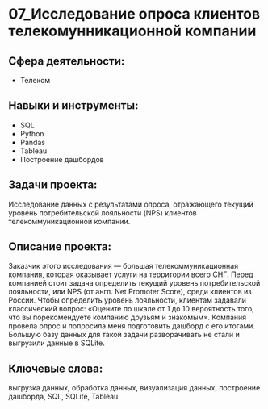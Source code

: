 # 07_Исследование опроса клиентов телекомунникационной компании
## Сфера деятельности:
- Телеком
## Навыки и инструменты:
- SQL
- Python
- Pandas
- Tableau
- Построение дашбордов
## Задачи проекта:
Исследование данных с результатами опроса, отражающего текущий уровень потребительской лояльности (NPS) клиентов телекоммуникационной компании.
## Описание проекта:
Заказчик этого исследования — большая телекоммуникационная компания, которая оказывает услуги на территории всего СНГ. Перед компанией стоит задача определить текущий уровень потребительской лояльности, или NPS (от англ. Net Promoter Score), среди клиентов из России.
Чтобы определить уровень лояльности, клиентам задавали классический вопрос: «Оцените по шкале от 1 до 10 вероятность того, что вы порекомендуете компанию друзьям и знакомым».
Компания провела опрос и попросила меня подготовить дашборд с его итогами. Большую базу данных для такой задачи разворачивать не стали и выгрузили данные в SQLite.
## Ключевые слова:
выгрузка данных, обработка данных, визуализация данных, построение дашборда, SQL, SQLite, Tableau
